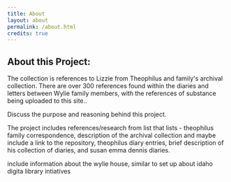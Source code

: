 ```yaml
---
title: About
layout: about
permalink: /about.html
credits: true
---
```


<h2 class="pt-4">About this Project:</h2>
<p>The collection is references to Lizzie from Theophilus and family's archival collection. There are over 300 references found within the diaries and letters between Wylie family members, with the references of substance being uploaded to this site..</p>
<p>Discuss the purpose and reasoning behind this project.</p>
<p>The project includes references/research from list that lists 
- theophilus family correspondence, description of the archival collection and maybe include a link to the repository, theophilus diary entries, brief description of his collection of diaries, and susan emma dennis diaries.</p>
<p>include information about the wylie house, similar to set up about idaho digita library intiatives</p>
